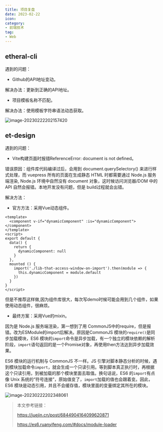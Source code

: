 ```yaml
---
title: 项目复盘
date: 2023-02-22
icon: 
category:
- 前端技术
tag:
- Web
---
```


## etheral-cli

遇到的问题：

- Github的API地址变动。

解决办法：更新到正确的API地址。

- 项目模板名称不匹配。

解决办法：使用模板字符串语法动态获取。

![image-20230222202157420](https://etheral.oss-cn-shanghai.aliyuncs.com/images/image-20230222202157420.png)


## et-design

遇到的问题：

- Vite构建页面时报错ReferenceError: document is not defined。

错误原因：组件库代码编译过后，会用到 document.querySelectory() 来进行样式处理，而 vuepress 所有的页面在生成静态 HTML 时都需要通过 Node.js 服务端渲染, Node.js 环境中自然没有 document 对象，这时候访问浏览器/DOM 中的 API 自然会报错。本地开发没有问题，但是 build过程就会出错。

解决方法：

- 官方方法：采用Vue动态组件。

```vue
<template>
  <component v-if="dynamicComponent" :is="dynamicComponent"></component>
</template>
<script>
export default {
  data() {
    return {
      dynamicComponent: null
    }
  },
  mounted () {
    import('./lib-that-access-window-on-import').then(module => {
      this.dynamicComponent = module.default
    })
  }
}
</script>
```

但是不推荐这样做,因为组件库很大，每次写demo时候可能会用到几个组件，如果使用动态组件，很麻烦。

- 最终方案：采用Vue的mixin。

因为是 Node.js 服务端渲染，第一想到了用 CommonJS中的require，但是报错。改为ESModule的import后解决。原因是CommonJS 模块的`require()`是同步加载模块，ES6 模块的`import`命令是异步加载，有一个独立的模块依赖的解析阶段，`import`语句返回的是一个Promise对象，再使用then方法达到异步加载效果。

ES6 模块的运行机制与 CommonJS 不一样。JS 引擎对脚本静态分析的时候，遇到模块加载命令`import`，就会生成一个只读引用。等到脚本真正执行时，再根据这个只读引用，到被加载的那个模块里面去取值。换句话说，ES6 的`import`有点像 Unix 系统的“符号连接”，原始值变了，`import`加载的值也会跟着变。因此，ES6 模块是动态引用，并且不会缓存值，模块里面的变量绑定其所在的模块。

![image-20230222202348061](https://etheral.oss-cn-shanghai.aliyuncs.com/images/image-20230222202348061.png)



> 本文参考链接：
>
> https://juejin.cn/post/6844904164099620871
>
> https://es6.ruanyifeng.com/#docs/module-loader
